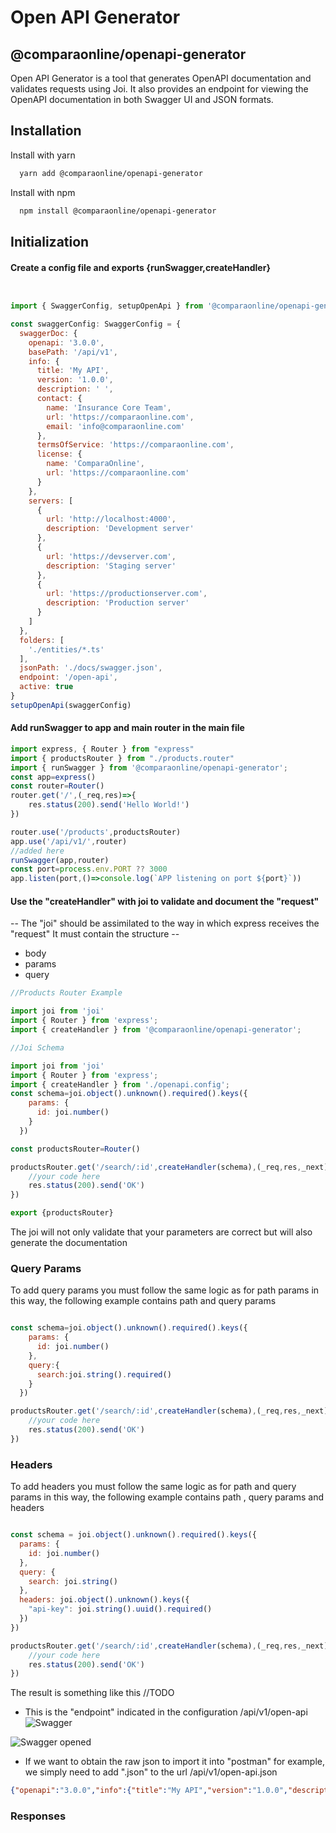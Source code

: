 
# Open API Generator
## @comparaonline/openapi-generator

Open API Generator is a tool that generates OpenAPI documentation and validates requests using Joi. It also provides an endpoint for viewing the OpenAPI documentation in both Swagger UI and JSON formats.


## Installation

Install with yarn

```bash
  yarn add @comparaonline/openapi-generator
```
    
Install with npm

```bash
  npm install @comparaonline/openapi-generator
```
    
## Initialization

#### Create a config file and exports {runSwagger,createHandler}

```javascript


import { SwaggerConfig, setupOpenApi } from '@comparaonline/openapi-generator';

const swaggerConfig: SwaggerConfig = {
  swaggerDoc: {
    openapi: '3.0.0',
    basePath: '/api/v1',
    info: {
      title: 'My API',
      version: '1.0.0',
      description: ' ',
      contact: {
        name: 'Insurance Core Team',
        url: 'https://comparaonline.com',
        email: 'info@comparaonline.com'
      },
      termsOfService: 'https://comparaonline.com',
      license: {
        name: 'ComparaOnline',
        url: 'https://comparaonline.com'
      }
    },
    servers: [
      {
        url: 'http://localhost:4000',
        description: 'Development server'
      },
      {
        url: 'https://devserver.com',
        description: 'Staging server'
      },
      {
        url: 'https://productionserver.com',
        description: 'Production server'
      }
    ]
  },
  folders: [
    './entities/*.ts'
  ],
  jsonPath: './docs/swagger.json',
  endpoint: '/open-api',
  active: true
}
setupOpenApi(swaggerConfig)
```

#### Add runSwagger to app and main router in the main file

```javascript
import express, { Router } from "express"
import { productsRouter } from "./products.router"
import { runSwagger } from '@comparaonline/openapi-generator';
const app=express()
const router=Router()
router.get('/',(_req,res)=>{
    res.status(200).send('Hello World!')
})

router.use('/products',productsRouter)
app.use('/api/v1/',router)
//added here
runSwagger(app,router)
const port=process.env.PORT ?? 3000
app.listen(port,()=>console.log(`APP listening on port ${port}`))
```

#### Use the "createHandler" with joi to validate and document the "request"
-- The "joi" should be assimilated to the way in which express receives the "request"
It must contain the structure --
- body
- params
- query
```javascript
//Products Router Example

import joi from 'joi'
import { Router } from 'express';
import { createHandler } from '@comparaonline/openapi-generator';

//Joi Schema

import joi from 'joi'
import { Router } from 'express';
import { createHandler } from './openapi.config';
const schema=joi.object().unknown().required().keys({
    params: {
      id: joi.number()
    }
  })

const productsRouter=Router()

productsRouter.get('/search/:id',createHandler(schema),(_req,res,_next)=>{
    //your code here
    res.status(200).send('OK')
})

export {productsRouter}
```


The joi will not only validate that your parameters are correct but will also generate the documentation

### Query Params

To add query params you must follow the same logic as for path params in this way, the following example contains path and query params

```javascript

const schema=joi.object().unknown().required().keys({
    params: {
      id: joi.number()
    },
    query:{
      search:joi.string().required()
    }
  })

productsRouter.get('/search/:id',createHandler(schema),(_req,res,_next)=>{
    //your code here
    res.status(200).send('OK')
})
```

### Headers 

To add headers you must follow the same logic as for path and query params in this way, the following example contains path , query params and headers

```javascript

const schema = joi.object().unknown().required().keys({
  params: {
    id: joi.number()
  },
  query: {
    search: joi.string()
  },
  headers: joi.object().unknown().keys({
    "api-key": joi.string().uuid().required()
  })
})

productsRouter.get('/search/:id',createHandler(schema),(_req,res,_next)=>{
    //your code here
    res.status(200).send('OK')
})
```

The result is something like this
//TODO

- This is the "endpoint" indicated in the configuration
/api/v1/open-api
![Swagger](https://lh3.googleusercontent.com/drive-viewer/AK7aPaC9PILp4VzgFsWFjnBHfty_mCEhpUXCo0jzxF9firP5BipTrqNkpYMAKxSmbgO93wgbhy6jtIQl8UGGC2NwPdcZHk56Rg=s1600)

![Swagger opened](https://lh3.googleusercontent.com/drive-viewer/AK7aPaDXgU1oyxVdP1D85vylyprLUbqzpUsesQjhUqwxf7fvA5UifW-8qFElqlN-1JCSjnrHGh8zEt0auE5rubyp5Xr4MJ3_=s1600)

- If we want to obtain the raw json to import it into "postman" for example, we simply need to add ".json" to the url
/api/v1/open-api.json

```json
{"openapi":"3.0.0","info":{"title":"My API","version":"1.0.0","description":" ","contact":{"name":"Insurance Core Team","url":"https://comparaonline.com","email":"info@comparaonline.com"},"termsOfService":"https://comparaonline.com","license":{"name":"ComparaOnline","url":"https://comparaonline.com"}},"servers":[{"url":"http://localhost:3000/api/v1","description":"Development server"},{"url":"https://devserver.com/api/v1","description":"Staging server"},{"url":"https://productionserver.com/api/v1","description":"Production server"}],"paths":{"/":{"get":{"operationId":"/_get","description":"","responses":{"200":{"description":""}},"tags":[""]}},"/products/search/{id}":{"get":{"operationId":"/products/search/{id}_get","description":"","responses":{"200":{"description":""}},"tags":["products"],"parameters":[{"in":"header","name":"api-key","required":true,"schema":{"type":"string","format":"uuid"}},{"in":"query","name":"search","required":false,"schema":{"type":"string"}},{"in":"path","name":"id","required":false,"schema":{"type":"number","format":"float"}}]}}},"components":{"schemas":{"ExampleResponse":{"type":"object","properties":{"name":{"type":"string"}},"additionalProperties":false}}}}
```
### Responses
